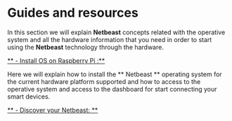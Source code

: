 # Guides and resources

In this section we will explain **Netbeast** concepts related with the operative system and all the hardware information that you need in order to start using the **Netbeast** technology through the hardware.

[** - Install OS on Raspberry Pi :**](https://www.gitbook.com/book/netbeast/docs/edit#/edit/master/chapters/guides_and_resources/install_os_on_raspberry_pi.md)

Here we will explain how to install the ** Netbeast ** operating system for the current hardware platform supported and how to access to the operative system and access to the dashboard for start connecting your smart devices.

[** - Discover your Netbeast: **]()
